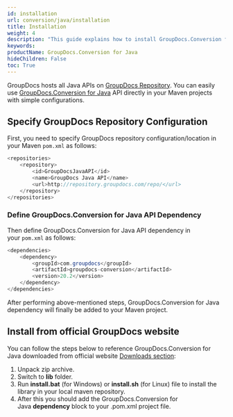 ```yaml
---
id: installation
url: conversion/java/installation
title: Installation
weight: 4
description: "This guide explains how to install GroupDocs.Conversion for Java to your environment"
keywords: 
productName: GroupDocs.Conversion for Java
hideChildren: False
toc: True
---
```

GroupDocs hosts all Java APIs on [GroupDocs Repository](https://repository.groupdocs.com/). You can easily use [GroupDocs.Conversion for Java](https://repository.groupdocs.com/webapp/#/artifacts/browse/tree/General/repo/com/groupdocs/groupdocs-conversion) API directly in your Maven projects with simple configurations.

## Specify GroupDocs Repository Configuration

First, you need to specify GroupDocs repository configuration/location in your Maven `pom.xml` as follows:

```java
<repositories>
	<repository>
		<id>GroupDocsJavaAPI</id>
		<name>GroupDocs Java API</name>
		<url>http://repository.groupdocs.com/repo/</url>
	</repository>
</repositories>
```

### Define GroupDocs.Conversion for Java API Dependency

Then define GroupDocs.Conversion for Java API dependency in your `pom.xml` as follows:

```java
<dependencies>
    <dependency>
        <groupId>com.groupdocs</groupId>
        <artifactId>groupdocs-conversion</artifactId>
        <version>20.2</version>
    </dependency>
</dependencies>
```

After performing above-mentioned steps, GroupDocs.Conversion for Java dependency will finally be added to your Maven project.

## Install from official GroupDocs website

You can follow the steps below to reference GroupDocs.Conversion for Java downloaded from official website [Downloads section](https://downloads.groupdocs.com/conversion/java):

1. Unpack zip archive.
2. Switch to **lib** folder.
3. Run **install.bat** (for Windows) or **install.sh** (for Linux) file to install the library in your local maven repository.
4. After this you should add the GroupDocs.Conversion for Java **dependency** block to your .pom.xml project file.
